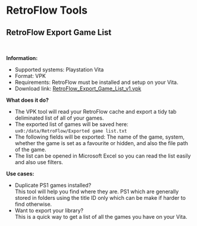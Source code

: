 # RetroFlow Tools


## RetroFlow Export Game List
<br>

**Information:**

* Supported systems: Playstation Vita
* Format: VPK 
* Requirements: RetroFlow must be installed and setup on your Vita.
* Download link: [RetroFlow_Export_Game_List_v1.vpk](https://github.com/jimbob4000/RetroFlow-Launcher/raw/refs/heads/main/Tools/RetroFlow_Export_Game_List_v1.vpk)


**What does it do?**

* The VPK tool will read your RetroFlow cache and export a tidy tab deliminated list of all of your games.
* The exported list of games will be saved here:
`ux0:/data/RetroFlow/Exported game list.txt`
* The following fields will be exported: The name of the game, system, whether the game is set as a favourite or hidden, and also the file path of the game.
* The list can be opened in Microsoft Excel so you can read the list easily and also use filters.


**Use cases:**

* Duplicate PS1 games installed? <br>This tool will help you find where they are. PS1 which are generally stored in folders using the title ID only which can be make if harder to find otherwise.
* Want to export your library? <br>This is a quick way to get a list of all the games you have on your Vita.